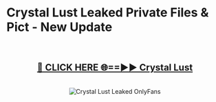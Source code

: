 # Crystal Lust Leaked Private Files & Pict - New Update
<br>
<div align="center">
<h2><a href="https://mediafilles.blogspot.com/?title=Crystal_Lust" rel="nofollow">🔴 CLICK HERE 🌐==►► Crystal Lust</a></h2>
<br>
<a href="https://mediafilles.blogspot.com/?title=Crystal_Lust" rel="nofollow" data-target="animated-image.originalLink"><img src="https://i.ibb.co.com/WyWwxjT/player-gif2.gif" alt="Crystal Lust Leaked OnlyFans" style="max-width: 100%; display: inline-block;" data-target="animated-image.originalImage"></a>
</div>
<br>